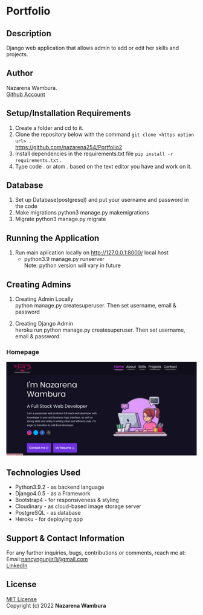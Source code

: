 # Portfolio

## Description
Django web application that allows admin to add or edit her skills and projects.

## Author
Nazarena Wambura.</br>
[Github Account](https://github.com/nazarena254)

## Setup/Installation Requirements
1. Create a folder and cd to it.
2. Clone the repository below with the command `git clone <https option url> .`  <br>
    https://github.com/nazarena254/Portfolio2  
3. Install dependencies in the requirements.txt file `pip install -r requirements.txt` .
4.  Type code . or atom . based on the text editor you have and work on it.   

## Database
1. Set up Database(postgresql) and put your username and password in the code
2. Make migrations
    python3 manage.py makemigrations
3. Migrate
   python3 manage.py migrate

## Running the Application
1. Run main aplication locally on http://127.0.0.1:8000/ local host<br>    
   * python3.9 manage.py runserver<br>
    Note: python version will vary in future

## Creating Admins
1. Creating Admin Locally<br>
     python manage.py createsuperuser. Then set username, email & password

2. Creating Django Admin   
     heroku run python manage.py createsuperuser. Then set username, email & password.

### Homepage
![Homepage](./folio/static/images/portfolio.png) 

## Technologies Used
* Python3.9.2 - as backend language
* Django4.0.5 - as a Framework
* Bootstrap4 - for responsiveness & styling
* Cloudinary - as cloud-based image storage server 
* PostgreSQL - as database
* Heroku - for deploying app

## Support & Contact Information
For any further inquiries, bugs, contributions or comments, reach me at:<br>
Email:<nancyngunjiri1@gmail.com> <br>
[LinkedIn](https://www.linkedin.com/in/nazarena-wambura)

## License
[MIT License](https://github.com/nazarena254/Portfolio2/blob/master/LICENSE)<br>
Copyright (c) 2022 **Nazarena Wambura**
